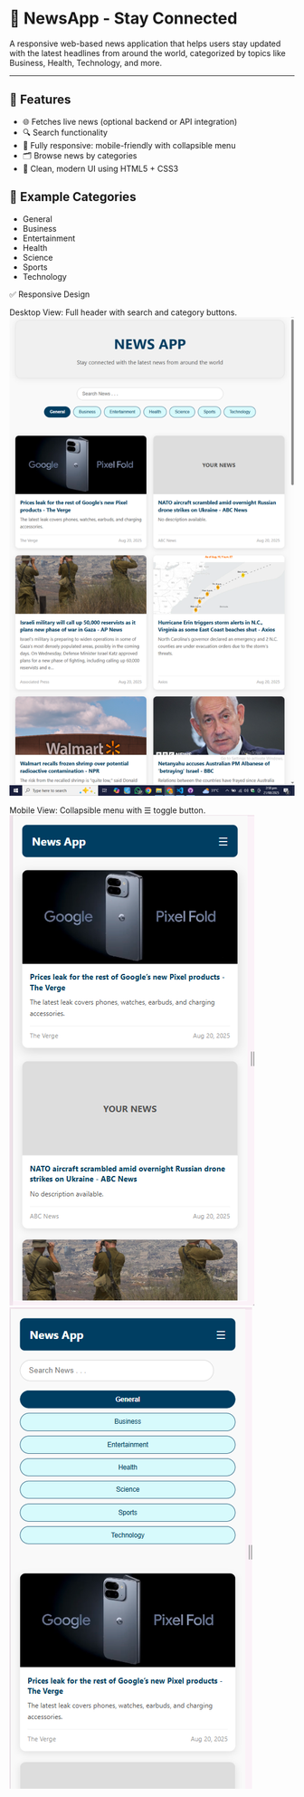 # 📰 NewsApp - Stay Connected

A responsive web-based news application that helps users stay updated with the latest headlines from around the world, categorized by topics like Business, Health, Technology, and more.

---

## 🚀 Features

- 🌐 Fetches live news (optional backend or API integration)  
- 🔍 Search functionality  
- 📱 Fully responsive: mobile-friendly with collapsible menu  
- 🗂️ Browse news by categories  
- 💅 Clean, modern UI using HTML5 + CSS3  

## 📸 Example Categories

- General
- Business
- Entertainment
- Health
- Science
- Sports
- Technology


✅ Responsive Design

Desktop View: Full header with search and category buttons.
![Alt text describing image](desktop.png)


Mobile View: Collapsible menu with ☰ toggle button.
![Alt text describing image](mobile.png)
![Alt text describing image](mobilemenu.png)